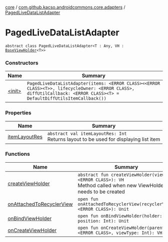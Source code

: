 [core](../../index.md) / [com.github.kacso.androidcommons.core.adapters](../index.md) / [PagedLiveDataListAdapter](.)

# PagedLiveDataListAdapter

`abstract class PagedLiveDataListAdapter<T : Any, VH : `[`BaseViewHolder`](../../com.github.kacso.androidcommons.core.adapters.viewholders/-base-view-holder/index.md)`<T>>`

### Constructors

| Name | Summary |
|---|---|
| [&lt;init&gt;](-init-.md) | `PagedLiveDataListAdapter(items: <ERROR CLASS><<ERROR CLASS><T>>, lifecycleOwner: <ERROR CLASS>, diffUtilCallback: <ERROR CLASS><T> = DefaultDiffUtilsItemCallback())` |

### Properties

| Name | Summary |
|---|---|
| [itemLayoutRes](item-layout-res.md) | `abstract val itemLayoutRes: Int`<br>Returns layout to be used for displaying list item |

### Functions

| Name | Summary |
|---|---|
| [createViewHolder](create-view-holder.md) | `abstract fun createViewHolder(view: <ERROR CLASS>): VH`<br>Method called when new ViewHolder needs to be created |
| [onAttachedToRecyclerView](on-attached-to-recycler-view.md) | `open fun onAttachedToRecyclerView(recyclerView: <ERROR CLASS>): Unit` |
| [onBindViewHolder](on-bind-view-holder.md) | `open fun onBindViewHolder(holder: VH, position: Int): Unit` |
| [onCreateViewHolder](on-create-view-holder.md) | `open fun onCreateViewHolder(parent: <ERROR CLASS>, viewType: Int): VH` |

